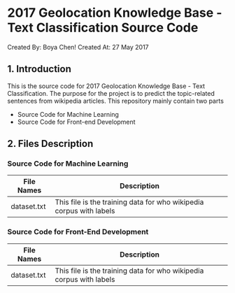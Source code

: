 # 2017 Geolocation Knowledge Base - Text Classification Source Code
Created By: Boya Chen!
Created At: 27 May 2017

## 1. Introduction
This is the source code for 2017 Geolocation Knowledge Base - Text Classification. The purpose for the project is to
predict the topic-related sentences from wikipedia articles. This repository mainly contain two parts

- Source Code for Machine Learning
- Source Code for Front-end Development

## 2. Files Description
### Source Code for Machine Learning
| File Names | Description |
| --- | --- |
| dataset.txt | This file is the training data for who wikipedia corpus with labels|

### Source Code for Front-End Development
| File Names | Description |
| --- | --- |
| dataset.txt | This file is the training data for who wikipedia corpus with labels|

